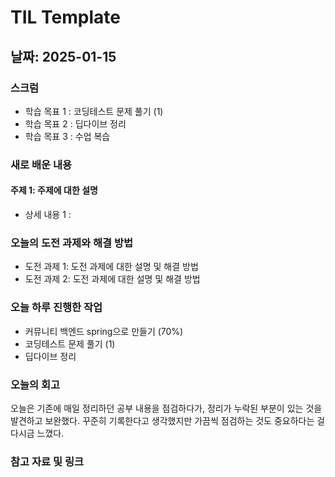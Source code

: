# TIL Template

## 날짜: 2025-01-15

### 스크럼
- 학습 목표 1 : 코딩테스트 문제 풀기 (1)
- 학습 목표 2 : 딥다이브 정리
- 학습 목표 3 : 수업 복습

### 새로 배운 내용
#### 주제 1: 주제에 대한 설명
- 상세 내용 1 :

### 오늘의 도전 과제와 해결 방법
- 도전 과제 1: 도전 과제에 대한 설명 및 해결 방법
- 도전 과제 2: 도전 과제에 대한 설명 및 해결 방법

### 오늘 하루 진행한 작업
- 커뮤니티 백엔드 spring으로 만들기 (70%)
- 코딩테스트 문제 풀기 (1)
- 딥다이브 정리

### 오늘의 회고
오늘은 기존에 매일 정리하던 공부 내용을 점검하다가, 정리가 누락된 부분이 있는 것을 발견하고 보완했다. 꾸준히 기록한다고 생각했지만 가끔씩 점검하는 것도 중요하다는 걸 다시금 느꼈다.

### 참고 자료 및 링크